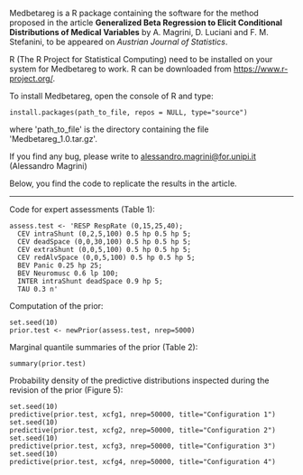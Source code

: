 Medbetareg is a R package containing the software for the method proposed in the article
__Generalized Beta Regression to Elicit Conditional Distributions of Medical Variables__
by A. Magrini, D. Luciani and F. M. Stefanini, to be appeared on _Austrian Journal of Statistics_.

R (The R Project for Statistical Computing) need to be installed on your system for
Medbetareg to work. R can be downloaded from https://www.r-project.org/.

To install Medbetareg, open the console of R and type:
```
install.packages(path_to_file, repos = NULL, type="source")
```
where 'path_to_file' is the directory containing the file 'Medbetareg_1.0.tar.gz'.

If you find any bug, please write to <alessandro.magrini@for.unipi.it> (Alessandro Magrini)

Below, you find the code to replicate the results in the article.
_________________________________________________________________

Code for expert assessments (Table 1):
```
assess.test <- 'RESP RespRate (0,15,25,40);
  CEV intraShunt (0,2,5,100) 0.5 hp 0.5 hp 5;
  CEV deadSpace (0,0,30,100) 0.5 hp 0.5 hp 5;
  CEV extraShunt (0,0,5,100) 0.5 hp 0.5 hp 5;
  CEV redAlvSpace (0,0,5,100) 0.5 hp 0.5 hp 5;
  BEV Panic 0.25 hp 25;
  BEV Neuromusc 0.6 lp 100;
  INTER intraShunt deadSpace 0.9 hp 5;
  TAU 0.3 n'
```
Computation of the prior:
```
set.seed(10)
prior.test <- newPrior(assess.test, nrep=5000)
```
Marginal quantile summaries of the prior (Table 2):
```
summary(prior.test)
```
Probability density of the predictive distributions inspected during the revision of the prior (Figure 5):
```
set.seed(10)
predictive(prior.test, xcfg1, nrep=50000, title="Configuration 1")
set.seed(10)
predictive(prior.test, xcfg2, nrep=50000, title="Configuration 2")
set.seed(10)
predictive(prior.test, xcfg3, nrep=50000, title="Configuration 3")
set.seed(10)
predictive(prior.test, xcfg4, nrep=50000, title="Configuration 4")
```
